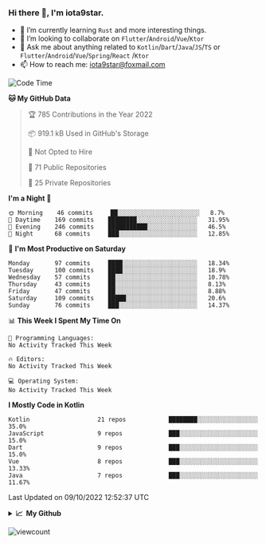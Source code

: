 ### Hi there 👋, I'm iota9star.

- 🌱 I’m currently learning `Rust` and more interesting things.
- 👯 I’m looking to collaborate on `Flutter`/`Android`/`Vue`/`Ktor`
- 💬 Ask me about anything related to `Kotlin`/`Dart`/`Java`/`JS`/`TS` or `Flutter`/`Android`/`Vue`/`Spring`/`React`
  /`Ktor`
- 📫 How to reach me: [iota9star@foxmail.com](iota9star@foxmail.com)



<!--START_SECTION:waka-->
![Code Time](http://img.shields.io/badge/Code%20Time-3%2C090%20hrs%2054%20mins-blue)

**🐱 My GitHub Data** 

> 🏆 785 Contributions in the Year 2022
 > 
> 📦 919.1 kB Used in GitHub's Storage 
 > 
> 🚫 Not Opted to Hire
 > 
> 📜 71 Public Repositories 
 > 
> 🔑 25 Private Repositories  
 > 
**I'm a Night 🦉** 

```text
🌞 Morning    46 commits     ██░░░░░░░░░░░░░░░░░░░░░░░   8.7% 
🌆 Daytime    169 commits    ████████░░░░░░░░░░░░░░░░░   31.95% 
🌃 Evening    246 commits    ███████████░░░░░░░░░░░░░░   46.5% 
🌙 Night      68 commits     ███░░░░░░░░░░░░░░░░░░░░░░   12.85%

```
📅 **I'm Most Productive on Saturday** 

```text
Monday       97 commits     ████░░░░░░░░░░░░░░░░░░░░░   18.34% 
Tuesday      100 commits    ████░░░░░░░░░░░░░░░░░░░░░   18.9% 
Wednesday    57 commits     ██░░░░░░░░░░░░░░░░░░░░░░░   10.78% 
Thursday     43 commits     ██░░░░░░░░░░░░░░░░░░░░░░░   8.13% 
Friday       47 commits     ██░░░░░░░░░░░░░░░░░░░░░░░   8.88% 
Saturday     109 commits    █████░░░░░░░░░░░░░░░░░░░░   20.6% 
Sunday       76 commits     ███░░░░░░░░░░░░░░░░░░░░░░   14.37%

```


📊 **This Week I Spent My Time On** 

```text
💬 Programming Languages: 
No Activity Tracked This Week

🔥 Editors: 
No Activity Tracked This Week

💻 Operating System: 
No Activity Tracked This Week

```

**I Mostly Code in Kotlin** 

```text
Kotlin                   21 repos            ████████░░░░░░░░░░░░░░░░░   35.0% 
JavaScript               9 repos             ███░░░░░░░░░░░░░░░░░░░░░░   15.0% 
Dart                     9 repos             ███░░░░░░░░░░░░░░░░░░░░░░   15.0% 
Vue                      8 repos             ███░░░░░░░░░░░░░░░░░░░░░░   13.33% 
Java                     7 repos             ███░░░░░░░░░░░░░░░░░░░░░░   11.67%

```



 Last Updated on 09/10/2022 12:52:37 UTC
<!--END_SECTION:waka-->

<details>
  <summary><b>📈&nbsp;&nbsp;My Github</b></summary>
  <br>
  <img src='https://github-profile-trophy.vercel.app/?username=iota9star'>
  <img src='https://bad-apple-github-readme.vercel.app/api?show_bg=1&username=iota9star&hide_title=true'>
  <img src='http://cr-skills-chart-widget.azurewebsites.net/api/api?username=iota9star'>
</details>


![viewcount](https://count.getloli.com/get/@iota9star?theme=rule34)
